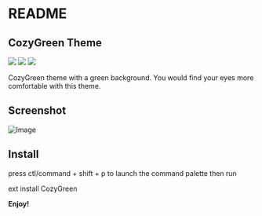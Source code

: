 # README
## CozyGreen Theme

[![](https://vsmarketplacebadge.apphb.com/version/niudai.niudai.svg)](https://marketplace.visualstudio.com/items?itemName=niudai.niudai)
[![](https://vsmarketplacebadge.apphb.com/downloads/niudai.niudai.svg)](https://marketplace.visualstudio.com/items?itemName=niudai.niudai)
[![](https://vsmarketplacebadge.apphb.com/rating/niudai.niudai.svg)](https://marketplace.visualstudio.com/items?itemName=niudai.niudai)


CozyGreen theme with a green background. You would find your eyes more comfortable with this theme.

## Screenshot


![Image]("https://raw.githubusercontent.com/niudai/CozyGreen/tree/master/images/docs/screenshot_1.png")


## Install

press ctl/command + shift + p to launch the command palette then run

ext install CozyGreen

**Enjoy!**

